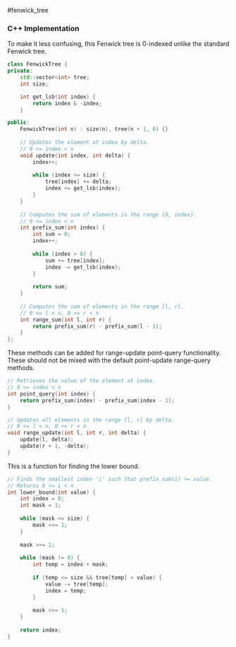 #fenwick_tree
### C++ Implementation
To make it less confusing, this Fenwick tree is 0-indexed unlike the standard Fenwick tree.
```cpp
class FenwickTree {
private:
	std::vector<int> tree;
	int size;

	int get_lsb(int index) {
		return index & -index;
	}

public:
	FenwickTree(int n) : size(n), tree(n + 1, 0) {}
	
	// Updates the element at index by delta.
	// 0 <= index < n
	void update(int index, int delta) {
		index++;
		
		while (index <= size) {
			tree[index] += delta;
			index += get_lsb(index);
		}
	}
	
	// Computes the sum of elements in the range [0, index].
	// 0 <= index < n
	int prefix_sum(int index) {
		int sum = 0;
		index++;
		
		while (index > 0) {
			sum += tree[index];
			index -= get_lsb(index);
		}
		
		return sum;
	}
	
	// Computes the sum of elements in the range [l, r].
	// 0 <= l < n, 0 <= r < n
	int range_sum(int l, int r) {
		return prefix_sum(r) - prefix_sum(l - 1);
	}
};
```

These methods can be added for range-update point-query functionality. These should not be mixed with the default point-update range-query methods.
```C++
// Retrieves the value of the element at index.
// 0 <= index < n
int point_query(int index) {
	return prefix_sum(index) - prefix_sum(index - 1);
}

// Updates all elements in the range [l, r] by delta.
// 0 <= l < n, 0 <= r < n
void range_update(int l, int r, int delta) {
	update(l, delta);
	update(r + 1, -delta);
}
```

This is a function for finding the lower bound.
```C++
// Finds the smallest index 'i' such that prefix_sum(i) >= value.
// Returns 0 <= i < n
int lower_bound(int value) {
	int index = 0;
	int mask = 1;
	
	while (mask <= size) {
		mask <<= 1;
	}
	
	mask >>= 1;
	
	while (mask != 0) {
		int temp = index + mask;
		
		if (temp <= size && tree[temp] < value) {
			value -= tree[temp];
			index = temp;
		}
		
		mask >>= 1;
	}
	
	return index;
}
```